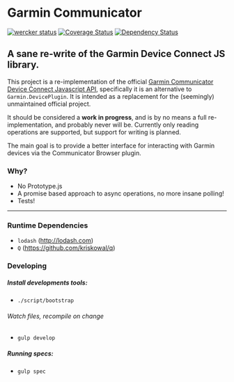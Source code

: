 # Garmin Communicator

[![wercker status](https://app.wercker.com/status/b1a5d9088c0a82f7e9dfe9cdbe4f660b/s/master "wercker status")](https://app.wercker.com/project/bykey/b1a5d9088c0a82f7e9dfe9cdbe4f660b) [![Coverage Status](https://coveralls.io/repos/aerobicio/garmin-communicator/badge.png)](https://coveralls.io/r/aerobicio/garmin-communicator) [![Dependency Status](https://gemnasium.com/aerobicio/garmin-communicator.png)](https://gemnasium.com/aerobicio/garmin-communicator)

## A sane re-write of the Garmin Device Connect JS library.
This project is a re-implementation of the official [Garmin Communicator Device Connect Javascript API](http://developer.garmin.com/web/communicator-api/documentation/index.html), specifically it is an alternative to `Garmin.DevicePlugin`. It is intended as a replacement for the (seemingly) unmaintained official project.

It should be considered a __work in progress__, and is by no means a full re-implementation, and probably never will be. Currently only reading operations are supported, but support for writing is planned.

The main goal is to provide a better interface for interacting with Garmin devices via the Communicator Browser plugin.

### Why?

- No Prototype.js
- A promise based approach to async operations, no more insane polling!
- Tests!

***

### Runtime Dependencies
- `lodash` (http://lodash.com)
- `Q` (https://github.com/kriskowal/q)

### Developing
##### Install developments tools:
- `./script/bootstrap`

###### Watch files, recompile on change
- `gulp develop`

##### Running specs:
- `gulp spec`
